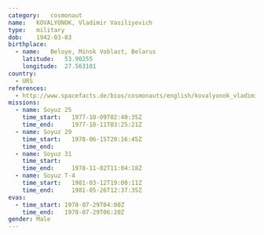 ```yaml
---
category:	cosmonaut
name:	KOVALYONOK, Vladimir Vasiliyevich 
type:	military
dob:	1942-03-03
birthplace:
  - name:	Beloye, Minsk Voblast, Belarus
    latitude:	53.90255
    longitude:	27.563101
country:
  - URS
references:
  - http://www.spacefacts.de/bios/cosmonauts/english/kovalyonok_vladimir.htm
missions:
  - name: Soyuz 25
    time_start:   1977-10-09T02:40:35Z
    time_end:     1977-10-11T03:25:21Z
  - name: Soyuz 29
    time_start:   1978-06-15T20:16:45Z
    time_end:     
  - name: Soyuz 31
    time_start:   
    time_end:     1978-11-02T11:04:18Z
  - name: Soyuz T-4
    time_start:   1981-03-12T19:00:11Z
    time_end:     1981-05-26T12:37:35Z
evas:
  - time_start: 1978-07-29T04:00Z
    time_end:   1978-07-29T06:20Z
gender:	Male
---
```


